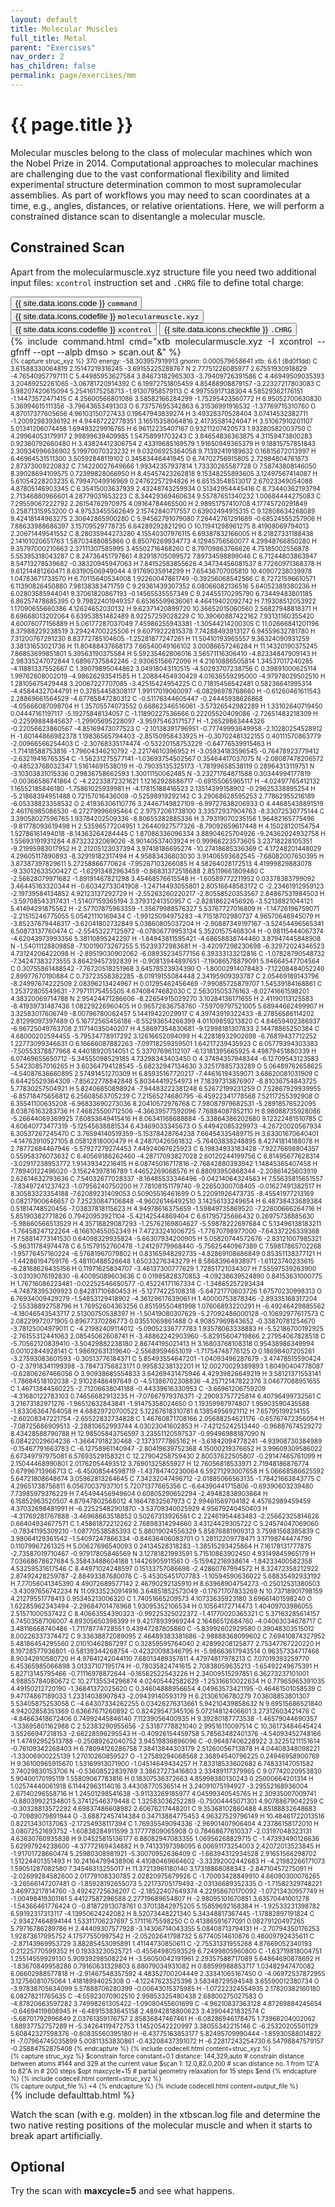 ```yaml
---
layout: default
title: Molecular Muscles
full_title: Metal 
parent: "Exercises"
nav_order: 2
has_children: false
permalink: page/exercises/mm
---
```


# {{ page.title }}

Molecular muscles belong to the class of molecular machines which won the Nobel Prize in 2014. 
Computational approaches to molecular machines are challenging due to the vast conformational flexibility and limited experimental structure determination common to most supramolecular assemblies. As part of workflows you may need to scan coordinates at a time, e.g., angles, distances, or relative orientations. 
Here, we will perform a constrained distance scan to disentangle a molecular muscle.

## Constrained Scan
Apart from the molecularmuscle.xyz structure file you need two additional input files: `xcontrol` instruction set and `.CHRG` file to define total charge:
 <!-- Tab links -->
<div class="tab card">
  <button class="tablinks tab-id-1" onclick="openTabId(event, 'command', 'tab-id-1')" id="defaultOpen">{{ site.data.icons.code }} <code>command</code></button>
  <button class="tablinks tab-id-1" onclick="openTabId(event, 'struc', 'tab-id-1')">{{ site.data.icons.codefile }}  <code>molecularmuscle.xyz</code></button>
  <button class="tablinks tab-id-1" onclick="openTabId(event, 'xcontrol', 'tab-id-1')">{{ site.data.icons.codefile }}  <code>xcontrol</code></button>
  <button class="tablinks tab-id-1" onclick="openTabId(event, 'output', 'tab-id-1')">{{ site.data.icons.checkfile }} <code>.CHRG</code></button>
</div>
<!-- Tab content -->
<div id="command" class="tabcontent tab-id-1" style="text-align:justify">
{% include command.html cmd="xtb molecularmuscle.xyz -I xcontrol --gfnff --opt --alpb dmso > scan.out &" %}
<span markdown="span">
</span>
</div>

<div id="struc" class="tabcontent tab-id-1" style="font-size:10px">
{% capture struc_xyz %}
370
 energy: -58.303957919913 gnorm: 0.000579658641 xtb: 6.6.1 (8d0f1dd)
C            3.61588330064819        2.15147219316245       -3.69155225288767
N            2.77751226085977        2.67551930918829       -4.76540957797111
C            5.44985953627584        3.84673182965303       -3.79409726391586
C            4.46949509035393        3.20489252261065       -3.06781720914392
C            6.19972751805459        4.85488908879157       -3.22327217803083
C            5.98207420615094        5.25416175258713       -1.91307958579113
C            4.99755917138304        4.58529362176151       -1.14473572471415
C            4.25600566801086        3.58582166284299       -1.75295423560772
H            6.95052700630830        5.36994615111356       -3.79643653491303
O            6.73757695342863        6.31536991916532       -1.37769715310760
O            4.87017377605656        4.96103150727433        0.19647943839274
H            3.49328370528404        3.07414532382711       -1.20092983936192
H            4.94487222778351        3.16515358064816        2.41735581424047
H            3.51067910201107        5.01341206074458        1.69493229916765
H            6.96112235407167        0.93211207420573        1.93280582003750
C            4.29964053179917        2.99899639409985        1.54758991703243
C            3.84654836363875        4.31159473800283        0.92360792660480
H            3.43824412306754        2.43319685169579        1.91650949365379
H            9.18815757851843        2.30934996636902        5.19970070323232
H            9.03206925364058        9.71392419189632        0.16815672013997
H            6.46964531511300        3.50592848119102        0.34583446441945
O            6.74702756915805        2.72984804761873        2.87373009220832
C            7.14220027649666        1.99342357937814        1.73330265587728
O            7.58743808146050        8.39028694109575        0.72399828066950
H            8.45457423262818        9.15348255893605        3.12497567414087
H            5.61054228203235        6.79947049916969        0.24762257294826
H            6.65153548513017        2.67023349054088        4.87805146903345
C            6.35415003637939        2.43248743259934        0.51342954445416
C            8.73440362193794        2.71346880966601        4.28779031653223
C            8.34429369460634        9.55787651340232        1.00684444275083
C            7.29559067222792        2.26154762970975        4.09164784465500
H            2.98951757410708        4.17745720291849        0.25871315953200
O            4.97533455562649        2.15742840717557        0.63902494915315
C            9.12808634268089        9.42418144963275        2.30642865900280
C            5.94562791079080        7.26442761291689       -0.68524555257906
H            7.88633988686397        3.15709529778735        6.64289292821290
O           10.11941298961275        8.41908069794013        2.20671449541552
C            8.28035944273280        4.15540307976115        6.69387832166005
H            8.21827331188438        2.14101020651763        1.58703488085866
O            8.85076269934773        4.12945756560077        4.29948766850280
H            9.35797000210663        2.37111307585995        3.45502716468260
C            8.79709863766626        4.75185002556878        5.55395318043287
C            8.24736451797861        4.82918705099572        7.89734598899046
C            6.71244803863947        8.54713278539682       -0.38320945947063
H            7.84152583855626        4.34734456081537        8.77260971368378
H            9.61214481260471        8.63190506949044        4.91769035914299
H            7.65436707005810       10.40907238039978        1.04783671733570
H            6.70115640534008        1.92260047861749       -0.39256068542566
C            8.72721596610571        6.11390826450880        7.98138383471759
C            9.29361439307352        6.08066082136516        5.64052389380236
H            6.02803585944041        9.37061820867193       -0.14565535557349
C            9.24455170295790        6.73449483801185        6.86257478685395
O            9.79822401949357        6.65165599636061        4.46419402092742
H            7.19308512053922        1.17090655660386        4.12624652030132
H            9.62371420899720       10.36652015060560        2.56827948818371
H            8.69668013202064        6.63953851482489        8.92257259028229
C           10.39060887422162        7.93131160355420        4.60076077156889
H            5.06177287037049        7.45986255943381       -1.30544214200305
C           11.02666841201196        8.37988229238519        3.29424700225506
H            9.60719222815378        7.74288493913127        6.94559632781780
H            7.31200767291230        8.83772785104605       -1.25281877247261
H           11.50410193965557        9.36324090931259        3.38131653021736
H           11.80488437668173        7.66540049166102        3.00086657246284
H           11.14320190375245        7.86853699851801        5.39563190375584
H            5.59235462806016        3.56571116306410       -4.82334847909143
H            2.98335247072844        1.68967375842246       -2.93065156672096
H            4.21610886505814        1.34537017240285       -4.11881337552667
C            1.39079895044862        3.04918043110515       -4.50293707238756
C            0.39891000625114        1.99762608002019       -4.98626293541585
H            1.20884454930429        4.01636559295000       -4.97978029502510
H            1.28105675429448        3.20067227707085       -3.42515424954225
C            0.71815456542481        0.58236641995314       -4.45844327044791
H            0.37854458308117        1.99117019060097       -6.08296978768660
H           -0.61260461611543        2.28869661564529       -4.67785847280312
C           -0.51176344605447       -0.24445938626868       -4.05666087098704
H            1.35705574073552        0.66862346516061       -3.57326542982289
H            1.33102640719450        0.04447161197117       -5.19275848134057
C           -1.11890227536666        0.22205520409086       -2.72651483218309
H           -0.22599884845637       -1.29905695228097       -3.95975463171577
H           -1.26529863444326       -0.22056623860567       -4.85169473077523
C           -2.10138391796951       -0.77749993649958       -2.10280254528912
H           -1.60144866982378        1.19836565794403       -2.85150958433925
H           -0.30702481322155        0.40111570863779       -2.00966566254403
C           -2.30768335174474       -0.53220158753229       -0.64776539915463
H           -1.71418588753816       -1.79604346210792       -2.22174610396952
H           -3.05934183596545       -0.76478923779412       -2.63219416765354
C           -1.56231275577141       -1.03693754502567        0.35464417037075
N           -2.08087478206572       -0.48523768032347        1.51614691538019
H           -0.79035135325173       -1.78199658538119        0.28964313119751
N           -3.10303831015336        0.29836758662593        1.30011150062485
N           -3.23271764871588        0.30344994177819       -0.00366586741864
C           -4.22233872321621        1.12162928686717       -0.69155065965117
H           -4.02497765412132        1.16552185846180       -1.75861025939981
H           -4.17815188416523        2.13514399158902       -0.29625338895254
H           -5.21868394951488        0.72157016436008       -0.52598919292142
C            3.29068628595253        2.77862955216189       -6.05338823358532
O            2.41936306110776        3.24467149827109       -6.99727638206933
O            4.44685438891519        2.46176985086530       -6.27279996695464
C            2.97572061738100        3.33572937904763       -8.33072530775144
C            3.39058027596765        1.93784202509336       -8.80655282885336
H            3.79319070235156        1.96482165775496       -9.81778093619498
H            2.53596577204951        1.26440927577326       -8.79092659617448
H            4.15028120154754        1.52786161494018       -8.14363264284445
C            1.87086336096334        3.88904625704926       -9.24362024932758
H            1.55693191931284        4.87323232069026       -8.90140537403924
H            0.99966223573605        3.23718228105351       -9.21995983017952
H            2.21205123037394        3.97418186695274      -10.27418685336369
C            4.17248201448029        4.29605117890893       -8.32919182317494
H            4.95883436803030        3.91406593682545       -7.68082007650395
H            3.87387397829611        5.27258866770624       -7.95267103266085
H            4.58264028172513        4.41999829883078       -9.33012633500427
C           -1.62913482963459       -0.86831372518688        2.85119661809480
C           -2.56628079971682       -1.89191467821298        3.45468576615548
H           -1.60589772211952        0.03378383799092        3.46445163320344
H           -0.60342733041908       -1.24714493055801        2.80516648583172
C           -2.23461912959123       -2.19739584134852        4.92123137292729
H           -2.55263260220217       -2.80558520353567        2.84867531984503
H           -3.59708543317431       -1.51407159365194        3.37931241350957
C           -2.82818622456926       -3.52138821044121        5.41494291875562
H           -2.57707875963359       -1.35679988576327        5.53767727016809
H           -1.14726196759071       -2.21515246775055        5.05421110169434
C           -1.99125094975283       -4.71518702980737        4.96570646945079
H           -3.85237679446317       -3.62041802732849        5.03860805037204
H           -2.90887349197167       -3.52454496565341        6.50873137760474
C           -2.55453227125972       -6.07806779953134        5.35201575468304
H           -0.98115444067374       -4.62043973993356        5.38110895242297
H           -1.84943811595421       -4.68658838744460        3.87947445848908
N           -1.54011128809858       -7.10019073267255        5.15239372983681
H           -3.42097298230698       -6.32972024346523        4.73124206422098
H           -2.89519030902062       -6.08935234577156        6.39333133212816
C           -1.07828790548732       -7.34247383273555        3.86429457392839
H           -0.90813944897651       -7.19086578879091        5.94664547704564
C            0.30755861488542       -7.76720518251968        3.64578523934390
O           -1.80002914078483       -7.12208484052240        2.89977670190884
C            0.73723558382285       -8.01919155084448        2.34195909393787
C            2.05469189143796       -8.24997674222509        2.08396213424967
H            0.01295462456469       -7.99085725879707        1.54539184168861
C            1.25372805549631       -7.79711175455505        4.67408474682030
C            2.56301505376163       -8.02741661598201        4.38320069714788
N            2.95424471286606       -8.22654915029270        3.10284136171655
H            2.41190113125583       -8.41939731487436        1.08229226960405
H            0.96572636758760       -7.59709797521005        5.68944662499907
H            3.32583017606749       -8.00796780062457        5.14419422029917
C            4.39743919322433       -8.27856586114202        2.81299097397489
O            5.16772565456186       -8.55293654266399        4.01109859213820
C            4.84659402386937       -6.96725049763708        2.11714035040207
H            4.58697354830681       -9.12998181307833        2.14478865250384
C            4.68000202594455       -5.79534778917292        3.12616652094099
H            4.22818932902698       -6.76819437712252        1.22773099346631
O            6.16666087882263       -7.09718259359501        1.64217239435923
C            6.05779394303383       -7.50553378877968        4.44018920514051
C            5.33707696112107       -6.13181395665925        4.49879451880339
H            6.07469655650712       -5.34555098529185        4.73298343403450
O            4.37494357948344       -6.12709543123583        5.54230857016265
H            3.60364794128545       -5.68232947134630        3.32517885733289
O            5.06489762658625       -4.54087636660895        2.57491451270309
H            6.85935167720217       -7.44616194359071        3.68620081031909
C            6.64425529364309       -7.85622778842848        5.80344419254973
H            7.18397313876907       -8.81036754843725        5.77830257504921
H            5.82406850898924       -7.94483222381248        6.52672199231259
O            7.52867929939955       -6.85718475656812        6.25608563705239
C            7.21565274680795       -6.45922341778568        7.52117255392908
O            6.35541100635208       -6.96833690273036        8.20410572976768
C            7.98087979682531       -5.28918576522095        8.03876163283736
H            7.46825500712506       -4.36639577592096        7.76884087852110
H            8.98088735928086       -5.26644069369925        7.60853649415416
H            8.06341168688884       -5.33864386202680        9.12322481510785
C            4.60640773477319       -5.12545638881534        6.43469033345673
O            5.44942085329973       -4.26720020567934        6.30537267245470
C            3.76594140519359       -5.15378428764238        7.66454335489715
H            3.63301670640401       -4.14763910527105        8.05812818000479
H            4.24870426561832       -5.76403838248895        8.42741814188078
H            2.78772684467946       -5.57927279274453        7.44924067625923
C            6.19834933183428       -7.92276698804357        0.55958376073632
C            6.40569186262460       -4.28717093827028        2.60120244199756
C            6.81495677628314       -3.02917238953772        1.91439342216415
H            6.08745016717816       -2.76842880393942        1.14845365407458
H            7.78940122496020       -3.15624397816789        1.44652269068576
H            6.88093950868344       -2.20861425603919        2.62614632793636
C            7.54032677028337       -8.16485533346496       -0.04214064324563
H            7.55635815651557       -7.83497241237423       -1.07956240750200
H            7.78108151179740       -9.22650300708405       -0.01627491382517
H            8.30583323354188       -7.62089231409053        0.50905516461699
O            5.22091926473735       -8.45541977213169        0.08217900646657
O            7.25230847106848       -4.96026146492510        3.14256133249654
H            6.48738433689384        0.51814748520456       -7.03837818115623
H            4.94978616375659       -1.59849735869520       -7.22600666264716
H            5.85190382771826        0.79420953921104       -5.42142544869404
C            6.61795725666432        0.26975738885630       -5.98660566513529
H            4.35718829087293       -1.25762169804627       -5.59878222697684
C            5.13496138183211       -1.76458247122264       -6.16610455052349
H            7.47233241006725       -1.77670798977000       -7.64337226339368
H            7.58814773141530        0.64098329935824       -5.66307934200905
H            5.05820744572676       -2.83121007985321       -5.96311784974478
C            6.51579152760478       -1.24129779968440       -5.75625440967389
C            7.59817865702268       -1.95776457160224       -6.57681967079802
H            0.83165948292735       -4.82869108686849        0.85351138377121
H           -1.44286194759176       -5.48110488526648        1.65033276343279
H            8.58683964938971       -1.61123740233615       -6.28168626435156
H            0.11971625834707       -3.46137300777629        1.72851721034307
H            7.55597539263900       -3.03109076192830       -6.40095089603636
C            0.01985828370853       -4.09238639524890        0.84153631000775
H            1.76716086223481       -0.02252546650577       -0.45224171167334
C           -1.34865257293434       -4.74878395309923        0.84281710680453
H           -5.12774225108318       -5.64721770603726        1.67570230998313
O            6.76934009429279       -1.54853129418902       -4.36129617639061
H            1.40000753878346       -2.89335168317204       -2.55338892758796
H            1.76952604363256        0.85159550481998        1.07606893220291
H           -6.49246429885562       -4.18046543543717        2.51300750538397
H           -1.50419080307629       -5.27092486000128       -0.10692977617573
C            2.08229972071905        0.89677370286773        0.03551069861488
O            4.90857969843652       -0.33870781254670       -3.78125004979011
C           -4.21982409114012       -5.09052336777783        1.93578063338883
H           -5.52186700192925       -2.76155312441063        2.08545062608741
H           -3.48862242903960       -5.82915604719866        2.27954067828518
C           -5.70562120839410       -3.50429882238180        2.86744195021413
H            3.16803768108318        0.95438986349994        0.00102844928141
C            1.98692631319640       -2.55689594651019       -1.71754748776125
O            0.18698407205261       -3.27593083601593       -0.30513776184371
C            5.85493554647201       -1.04093496287679       -3.47478515590424
O           -2.37918341199398       -3.78473756823171        0.99583238132201
H           12.00270029389893        1.80490404778087       -0.62806267466056
O            3.90938685554833        3.64269431475946        4.42939826649219
H            3.58121371553141       -1.78684518102038       -2.91028486497649
O           -4.51386702308836       -4.25712147822376        3.04677088951655
C            1.46713844560225       -2.71206638041188       -0.44339616330953
C           -3.66961206759209       -4.31680122783103        0.74656682913235
H           -7.07667979376371       -2.29093757725814        6.40796499732561
C            3.21673182971276       -1.96512632843841       -1.91475358024650
O            1.19359987974807        1.95903590435588       -1.83306364764058
H            4.68829720700522        5.12267618310781        6.13854956921112
H            7.65795199214155       -2.60208347221754       -2.65522832734828
C            1.46760871708166        2.05688254621176       -0.65767472356054
H           -7.08725686909513       -2.28810652993744        4.03023041602853
H           -7.42125242513440       -0.96887674529272        8.43428588790788
H           12.98505843756597        3.23551120597537       -0.99496988187090
N            6.08422029604236       -1.36647918230468       -2.13731777865162
H           -3.61842094778241       -4.93908730384989       -0.15467791663783
C           -6.12758961140947       -2.80419639752368        4.15000219376652
H            3.99609309586022        6.67349797975081        6.57693529158321
C           12.27904258759430        2.80037622505807       -0.29147465761099
H            2.15044468990801        2.01762054493512        3.76901325855927
H           12.76056818533971        2.71948186876774        0.67996713966713
C           -6.45008544598719       -1.43784740230064        6.59271293007658
H            5.06668586625592        5.64721808648674        3.05962813264645
C            7.34232047496712       -2.01885066563135       -1.78421663843775
C            4.29651738756811        6.05670037937101        5.72071377665356
C           -6.64390441715806       -0.69390603239480        7.73985979376229
H            7.45494456949604        0.60805290652294       -2.49482838903664
H            6.15852963520507        4.87947802568012        4.16647832567973
C            2.99461569704182        4.45762989459459        4.37032698481991
H           -6.22525482901870       -3.53709340025929        4.95679240450403
H           -4.31769281767888       -3.46968663518852        0.50267313926561
C            2.22461954483483       -2.25662325814626        0.66404934677571
C            1.45861872212262        2.76898314294660        3.43124429305722
C            5.24574047069060       -0.78341195309210       -1.08770538585393
C            5.88019024556329        5.85876881909313        3.75981568385839
C            3.98064129361542       -1.54097247866334       -0.84636406083701
O            1.28112209778471        3.17198744474790        0.11079967261325
H            5.00627696540093        0.24134528318283       -1.38515293425864
H            7.16178131777875       -2.73587019710467       -0.97917805846569
N            3.12781821993591        5.71510863902450        4.93149845965179
H            7.03668678627684        5.35843488604188        1.14426905911561
O           -5.15942216938614       -1.84233400582358        4.53259531617546
C            8.44971024248597        0.15133757086698       -2.42860767994572
H            8.32472358212922        2.87492428259787       -2.88493387680076
C           -5.45305451707783       -1.10594590636022        5.68835492933192
H            7.77056041345390        4.49072689577142        2.46790292135910
H            8.63968904754273       -0.25012531380503       -3.43097656742234
N           11.09335230914916        3.64851852573049       -0.17671707833269
N           10.73718901798159        4.21279551778413        0.95345213006320
C            1.74051665209573        4.10733635923180        3.69661401598240
O            1.62285962343494       -2.29684701476968        1.93095352106534
H            0.10564172714473        1.40409703986055        2.51571000537422
C            8.40663554390323       -0.99225325022372       -1.41770020365321
C            5.37163285614157        6.74503587106007        4.89305650398399
H            9.42178939969244        2.16486512684760       -4.04063034678717
C            3.48116668740486       -1.71178774728551        0.43947287805860
C           -5.83992602929580        0.39048303515012        8.00226337374472
C            9.33638872089095        2.46489383381686       -2.98888368099602
C            7.69410874327952        5.48186454295560        2.01010462867297
C            0.32859595764040        2.42899208125877        2.75347767220220
H            8.19728577936801       -0.58139344268754       -0.42320098346795
H           -5.98663617943514        0.96357334717466        8.90342910580720
H            4.97641242044110        7.68013489357611        4.47974817978213
C            7.07019393259770        6.45365985066898        3.01337107195174
H           -0.78035824741615        2.70838059635213       -1.65492249675391
H            5.82713145795466       -0.71116978872644       -0.16562522543226
H            2.34009515297851        6.36273237101001        4.98855784080672
C           10.27135534296874        4.02405442582629       -1.25316610022634
H            0.77965965391035        4.49150212720190       -1.36841372025620
C            0.34604888956654        4.04963573421195       -0.46461501058539
C            9.47174867189033        1.23314038907843       -2.09439140593179
H            6.21306106780279        7.03608853801307        5.53405875253058
C           -4.64307334262255        0.03426276313661        5.94210439858632
N            9.69515686521840        4.94202858351369        0.63667671260892
C            0.82429547345106        5.07214812406601        3.27312603421476
C           -4.84663418672406        0.74992445846140        7.11239056400935
H            9.39280187773538       -1.46579044690357       -1.33695801162988
C            2.52383290955656       -2.53187778821040        2.99516110097514
C           10.36173484645424        3.55266947218153       -2.66228596295543
H           -0.40926154459758        5.78563482401376       -4.54093452748166
H            1.47492952513788       -0.25089262040752        3.94519836896096
C           -0.96487406228922        3.32251211151614       -0.76109342268403
H            6.78094126286758        7.38413844303179        2.51260056713878
H            4.04408348098221       -1.33006900225139        1.27010260859527
O           -1.27589294068568        2.36894540796225        0.24946958900769
H            9.36100965915670        1.53169913071900       -1.04514649434257
H            7.83318533602682        6.74833147051582        3.74029830153706
N           -0.53608522839769        3.38627273416803        2.33489117379965
C            9.07742020953830        5.90400170195119        1.55809067783816
H            0.18307536372663        4.85998380130243        0.25000664201314
H            1.02574440061918        6.11442963114016        3.44308770536514
H            3.24091075194927       -3.29552168936004        2.67140296558716
H            1.24501298541638       -3.91133269185977        4.04599340545765
H            2.30935007009741       -0.88039922134801        5.37412546379448
C            1.32583036252289       -0.75004445071301        4.90788679042259
C           -0.30328813572292        4.69837486608982        2.60676217448201
C            9.35368102860488        4.85188832648683       -0.70989079891944
O           -3.68872457414384        0.34713884775453        4.96327529796149
H           10.48461722013516        0.82213430137063       -2.17254938117394
C            1.76935549094336       -2.96901407906404        4.23786158172010
H            3.08072521693752       -1.60838284911599        3.17777809065908
O            0.78468677610337       -2.03197048323131        4.63630760935838
H            9.04525815136177        6.88082947083355        1.06956268829715
C           -1.47393490126636        5.62997924238600       -4.37772169434882
H            9.74133197398095        6.00691173254003        2.42072013523845
H           -1.91701728660474        5.25980308981921       -5.30070952636409
C           -1.66394312934528        2.91651566298702        1.51224401351493
H           10.24164799438906        4.41080469664602       -3.33392002442683
H           -4.21982266171073        1.59051287082580        7.34546313255017
H           11.37213961180140        3.17318868088343       -2.84710457275091
H           -2.02699284582600        2.01779108330785        2.02820975679926
C           -1.70093428849910        4.66090300076265       -3.26566147207481
O           -1.85928192655073        5.22173705179493       -2.03136689352335
O           -1.71582329748221        3.46973217814760       -3.49242725636207
C           -2.18522407649374        4.22958670170092       -1.07213430957749
H           -1.00498419301161        5.44127587296588        2.27719689654807
H           -2.98095101670851        3.63570441001278       -1.54366461776424
O           -0.81872913078761        0.37013842975205        5.15859692168384
H           -1.92533231398782        6.59192317313117       -4.13950624242082
H            8.52073448221340        5.34348817367445       -1.17882897191824
C           -2.93427464894144        1.53311706237697        5.17111675598250
C            0.41386591677091        0.08279120497265        5.79716786289786
H            2.44409307577928       -3.14306714043355        5.08408713794131
H           -2.70794350176253        1.92873617995752        4.17577550997542
H           -2.05202641798732        5.67740514610876        0.48009792435611
C           -2.87143969953729        3.88285453095891        1.41144730850611
C           -2.75531331955268        4.87669052340193        0.21225770599352
H            0.19333230525721       -0.45564980593529        6.72499805960800
C           -1.63719818004751        1.25514559929130        5.90939298508224
H           -3.56050042191961        2.29357588717089        5.64864690878692
H           -1.83670849958286        0.79160631329803        6.88079034931082
H            0.88599988853717        1.03482947470082        6.06602988577818
H           -2.91467548357592        4.48352700204449        2.33341065167450
O           -4.06972537872955        3.12756081075064        1.41818994025308
O           -4.12247623525396        3.58348729594548        3.65590012380734
O           -3.97838705634099        5.57888706280399       -0.00643015375985
H           -1.07222324554935        2.17820382160180        6.08278211765635
C           -4.55923070902510        2.99853325480438        2.68800275027583
O           -4.87820663597282        3.74998261305422       -1.09080455601699
C           -4.96210837363128        4.87269884245654       -0.64694119808945
H           -6.48915383645158        2.48942818800623        3.43904421832574
C           -5.68701792996849        2.03761359176757        2.85836847467461
H           -6.08286946178475        1.73968204002062        1.88937752757289
H           -5.34264119472753        1.14520542220997        3.38055342215146
C           -6.25320205501129        5.60842327598376       -0.80835560395180
H           -6.43775163853177        5.82495709990444       -1.85930588014822
H           -7.07964745035899        5.00811353830861       -0.43208437391072
H           -6.22817243254730        6.54798847579157       -0.25884752875408
{% endcapture %}
{% include codecell.html content=struc_xyz %}
</div>
<div id="xcontrol" class="tabcontent tab-id-1" style="font-size:10px">
{% capture struc_xyz %}
$constrain
force constant=0.1
distance: 144,329,auto # constrain distance between atoms #144 and
329 at the current value
$scan
1: 12.0,82.0,200 # scan distance no. 1 from 12˚A to 82˚A in # 200
steps
$opt
maxcycle=15 # partial geometry relaxation for 15 steps
$end
{% endcapture %}
{% include codecell.html content=struc_xyz %}
</div>
<div id="output" class="tabcontent tab-id-1" style="font-size:10px">
{% capture output_file %}
+4
{% endcapture %}
{% include codecell.html content=output_file %}
</div>
{% include defaulttab.html %}

Watch the scan (with e.g. molden) in the xtbscan.log file and determine the two native resting positions of the molecular muscle and when it starts to break apart artificially.


## Optional
Try the scan with **maxcycle=5** and see what happens.
